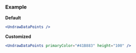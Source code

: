 ### Example

**Default**
```jsx
<UndrawDataPoints />
```

**Customized**
```jsx
<UndrawDataPoints primaryColor="#41B883" height="100" />
```
